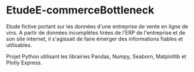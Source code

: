 # EtudeE-commerceBottleneck
Etude fictive portant sur les données d'une entreprise de vente en ligne de vins. A partir de données incomplètes tirées de l'ERP de l'entreprise et de son site internet, il s'agissait de faire émerger des informations fiables et utilisables.

Projet Python utilisant les librairies Pandas, Numpy, Seaborn, Matplotlib et Plotly Express.
